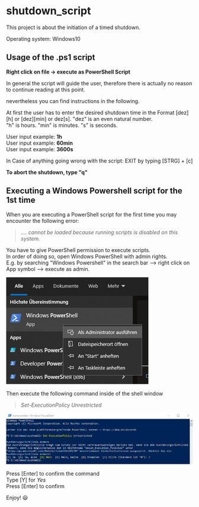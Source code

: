 # shutdown_script
This project is about the initiation of a timed shutdown.

Operating system: Windows10

## Usage of the .ps1 script
**Right click on file -> execute as PowerShell Script**

In general the script will guide the user, therefore there is actually no reason to continue reading at this point.



nevertheless you can find instructions in the following.  

At first the user has to enter the desired shutdown time in the Format [dez][h] or [dez][min] or dez[s].
"dez" is an even natural number.  
"h" is hours. "min" is minutes. "s" is seconds.  

User input example: **1h**  
User input example: **60min**  
User input example: **3600s**  

    
In Case of anything going wrong with the script: EXIT by typing [STRG] + [c]   

**To abort the shutdown, type "q"**

## Executing a Windows Powershell script for the 1st time
When you are executing a PowerShell script for the first time you may encounter the following error:

> *.... cannot be loaded because running scripts is disabled on this system.*   

You have to give PowerShell permission to execute scripts.  
In order of doing so, open Windows PowerShell with admin rights.    
E.g. by searching "Windows Powershell" in the search bar --> right click on App symbol --> execute as admin.

![Powershell_as_admin.png](https://github.com/J-Mildenberger/shutdown_script/blob/main/images/Powershell_as_admin.png?raw=true)

Then execute the following command inside of the shell window

> *Set-ExecutionPolicy Unrestricted*  

![set_execution_policy_powershell.PNG](https://github.com/J-Mildenberger/shutdown_script/blob/main/images/set_execution_policy_powershell.PNG?raw=true)


Press [Enter] to confirm the command   
Type [Y] for *Yes*  
Press [Enter] to confirm 



Enjoy! :smiley:

